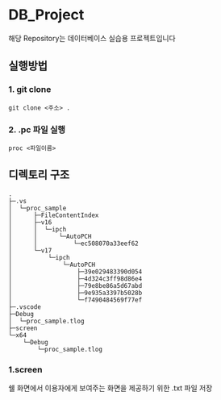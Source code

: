 # DB_Project
해당 Repository는 데이터베이스 실습용 프로젝트입니다

## 실행방법
### 1. git clone
```
git clone <주소> .
```

### 2. .pc 파일 실행
```
proc <파일이름>
```

## 디렉토리 구조
```
.
├─.vs
│  └─proc_sample
│      ├─FileContentIndex
│      ├─v16
│      │  └─ipch
│      │      └─AutoPCH
│      │          └─ec508070a33eef62
│      └─v17
│          └─ipch
│              └─AutoPCH
│                  ├─39e029483390d054
│                  ├─4d324c3ff98d86e4
│                  ├─79e8be86a5d67abd
│                  ├─9e935a3397b5028b
│                  └─f7490484569f77ef
├─.vscode
├─Debug
│  └─proc_sample.tlog
├─screen
└─x64
    └─Debug
        └─proc_sample.tlog
```

### 1.screen

쉘 화면에서 이용자에게 보여주는 화면을 제공하기 위한 .txt 파일 저장